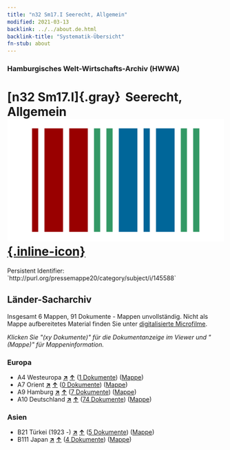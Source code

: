 ```yaml
---
title: "n32 Sm17.I Seerecht, Allgemein"
modified: 2021-03-13
backlink: ../../about.de.html
backlink-title: "Systematik-Übersicht"
fn-stub: about
---
```


### Hamburgisches Welt-Wirtschafts-Archiv (HWWA)

# [n32 Sm17.I]{.gray}&#8201; Seerecht, Allgemein &#160; [![Wikidata](/images/Wikidata-logo.svg "Wikidata"){.inline-icon}](http://www.wikidata.org/entity/Q104711172)

<div class="hint">Persistent Identifier: `http://purl.org/pressemappe20/category/subject/i/145588`</div>







## Länder-Sacharchiv




Insgesamt 6 Mappen, 91 Dokumente - Mappen unvollständig.
Nicht als Mappe aufbereitetes Material finden Sie unter [digitalisierte Microfilme](/film/h1_sh.de.html).

_Klicken Sie "(xy Dokumente)" für die Dokumentanzeige im Viewer und "(Mappe)" für Mappeninformation._




### Europa

- A4 Westeuropa [**&nearr;**](../../../geo/i/140897/about.de.html "Westeuropa (alle Mappen)") [**&uarr;**](../../../geo/about.de.html#A4 "Ländersystematik") (<a href="https://pm20.zbw.eu/iiifview/folder/sh/140897,145588" title="über: Westeuropa : Seerecht, Allgemein" target="_blank">1 Dokumente</a>) ([Mappe](../../../../folder/sh/1408xx/140897/1455xx/145588/about.de.html))
- A7 Orient [**&nearr;**](../../../geo/i/140902/about.de.html "Orient (alle Mappen)") [**&uarr;**](../../../geo/about.de.html#A7 "Ländersystematik") (<a href="https://pm20.zbw.eu/iiifview/folder/sh/140902,145588" title="über: Orient : Seerecht, Allgemein" target="_blank">0 Dokumente</a>) ([Mappe](../../../../folder/sh/1409xx/140902/1455xx/145588/about.de.html))
- A9 Hamburg [**&nearr;**](../../../geo/i/140905/about.de.html "Hamburg (alle Mappen)") [**&uarr;**](../../../geo/about.de.html#A9 "Ländersystematik") (<a href="https://pm20.zbw.eu/iiifview/folder/sh/140905,145588" title="über: Hamburg : Seerecht, Allgemein" target="_blank">7 Dokumente</a>) ([Mappe](../../../../folder/sh/1409xx/140905/1455xx/145588/about.de.html))
- A10 Deutschland [**&nearr;**](../../../geo/i/126128/about.de.html "Deutschland (alle Mappen)") [**&uarr;**](../../../geo/about.de.html#A10 "Ländersystematik") (<a href="https://pm20.zbw.eu/iiifview/folder/sh/126128,145588" title="über: Deutschland : Seerecht, Allgemein" target="_blank">74 Dokumente</a>) ([Mappe](../../../../folder/sh/1261xx/126128/1455xx/145588/about.de.html))

### Asien

- B21 Türkei (1923 -) [**&nearr;**](../../../geo/i/141111/about.de.html "Türkei (1923 -) (alle Mappen)") [**&uarr;**](../../../geo/about.de.html#B21 "Ländersystematik") (<a href="https://pm20.zbw.eu/iiifview/folder/sh/141111,145588" title="über: Türkei (1923 -) : Seerecht, Allgemein" target="_blank">5 Dokumente</a>) ([Mappe](../../../../folder/sh/1411xx/141111/1455xx/145588/about.de.html))
- B111 Japan [**&nearr;**](../../../geo/i/141272/about.de.html "Japan (alle Mappen)") [**&uarr;**](../../../geo/about.de.html#B111 "Ländersystematik") (<a href="https://pm20.zbw.eu/iiifview/folder/sh/141272,145588" title="über: Japan : Seerecht, Allgemein" target="_blank">4 Dokumente</a>) ([Mappe](../../../../folder/sh/1412xx/141272/1455xx/145588/about.de.html))








